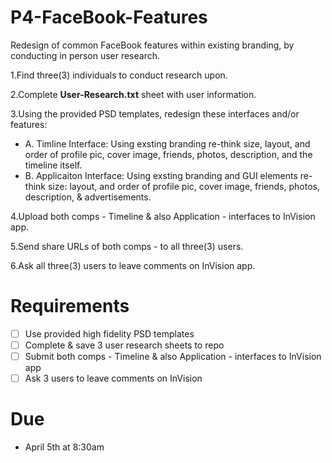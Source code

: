 P4-FaceBook-Features
====================

Redesign of common FaceBook features within existing branding, by conducting in person user research. 

1.Find three(3) individuals to conduct research upon. 

2.Complete **User-Research.txt** sheet with user information. 

3.Using the provided PSD templates, redesign these interfaces and/or features: 

  * A. Timline Interface: Using exsting branding re-think size, layout, and order of profile pic, cover image, friends, photos, description, and the timeline itself.
  * B. Applicaiton Interface: Using exsting branding and GUI elements re-think size: layout, and order of profile pic, cover image, friends, photos, description, & advertisements.

4.Upload both comps - Timeline & also Application - interfaces to InVision app.

5.Send share URLs of both comps - to all three(3) users. 

6.Ask all three(3) users to leave comments on InVision app.

Requirements
=================
* [ ] Use provided high fidelity PSD templates 
* [ ] Complete & save 3 user research sheets to repo
* [ ] Submit both comps - Timeline & also Application - interfaces to InVision app
* [ ] Ask 3 users to leave comments on InVision

Due
=================
* April 5th at 8:30am
